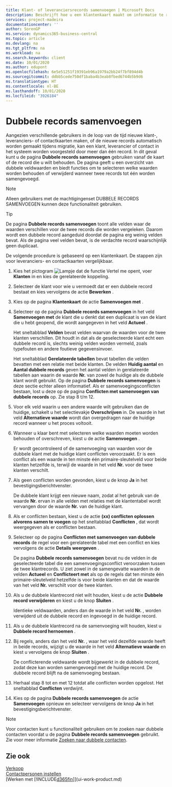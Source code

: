 ```yaml
---
title: Klant- of leveranciersrecords samenvoegen | Microsoft Docs
description: Beschrijft hoe u een klantenkaart maakt om informatie te registreren over elke nieuwe klant of cliënt aan wie u verkoopt.
services: project-madeira
documentationcenter: ''
author: SorenGP
ms.service: dynamics365-business-central
ms.topic: article
ms.devlang: na
ms.tgt_pltfrm: na
ms.workload: na
ms.search.keywords: client
ms.date: 10/01/2020
ms.author: edupont
ms.openlocfilehash: 6e5e51251f19391eb96a1979a2bb24f7bf894d4b
ms.sourcegitcommit: ddbb5cede750df1baba4b3eab8fbed6744b5b9d6
ms.translationtype: HT
ms.contentlocale: nl-BE
ms.lasthandoff: 10/01/2020
ms.locfileid: "3926184"
---
```

# <a name="merge-duplicate-records"></a>Dubbele records samenvoegen
Aangezien verschillende gebruikers in de loop van de tijd nieuwe klant-, leveranciers- of contactkaarten maken, of de nieuwe records automatisch worden gemaakt tijdens migratie, kan een klant, leverancier of contact in het systeem worden voorgesteld door meer dan één record. In dit geval kunt u de pagina **Dubbele records samenvoegen** gebruiken vanaf de kaart of de record die u wilt behouden. De pagina geeft u een overzicht van dubbele veldwaarden en biedt functies om te selecteren welke waarden worden behouden of verwijderd wanneer twee records tot één worden samengevoegd.

> [!NOTE]
> Alleen gebruikers met de machtigingenset DUBBELE RECORDS SAMENVOEGEN kunnen deze functionaliteit gebruiken.

> [!TIP]
> De pagina **Dubbele records samenvoegen** toont alle velden waar de waarden verschillen voor de twee records die worden vergeleken. Daarom wordt een dubbele record aangeduid doordat de pagina erg weinig velden bevat. Als de pagina veel velden bevat, is de verdachte record waarschijnlijk geen duplicaat.

De volgende procedure is gebaseerd op een klantenkaart. De stappen zijn voor leveranciers- en contactkaarten vergelijkbaar.

1. Kies het pictogram ![Lampje dat de functie Vertel me opent](media/ui-search/search_small.png "Vertel me wat u wilt doen"), voer **Klanten** in en kies de gerelateerde koppeling.
2. Selecteer de klant voor wie u vermoedt dat er een dubbele record bestaat en kies vervolgens de actie **Bewerken** .
3. Kies op de pagina **Klantenkaart** de actie **Samenvoegen met** .
4. Selecteer op de pagina **Dubbele records samenvoegen** in het veld **Samenvoegen met** de klant die u denkt dat een duplicaat is van de klant die u hebt geopend, die wordt aangegeven in het veld **Actueel** .

    Het sneltabblad **Velden** bevat velden waarvan de waarden voor de twee klanten verschillen. Dit houdt in dat als de geselecteerde klant echt een dubbele record is, slechts weinig velden worden vermeld, zoals typefouten en andere foutieve gegevensinvoer.

    Het sneltabblad **Gerelateerde tabellen** bevat tabellen die velden bevatten met een relatie met beide klanten. De velden **Huidig aantal** en **Aantal dubbele records** geven het aantal velden in gerelateerde tabellen aan waarin de waarde **Nr.** van zowel de huidige als de dubbele klant wordt gebruikt. Op de pagina **Dubbele records samenvoegen** is deze sectie echter alleen informatief. Als er samenvoegingsconflicten bestaan, lost u deze op de pagina **Conflicten met samenvoegen van dubbele records** op. Zie stap 8 t/m 12.   

5. Voor elk veld waarin u een andere waarde wilt gebruiken dan de huidige, schakelt u het selectievakje **Overschrijven** in. De waarde in het veld **Alternatieve waarde** wordt dan overgedragen naar de huidige record wanneer u het proces voltooit.
6. Wanneer u klaar bent met selecteren welke waarden moeten worden behouden of overschreven, kiest u de actie **Samenvoegen** .

    Er wordt gecontroleerd of de samenvoeging van waarden voor de dubbele klant met de huidige klant conflicten veroorzaakt. Er is een conflict als een waarde in ten minste één primaire-sleutelveld voor beide klanten hetzelfde is, terwijl de waarde in het veld **Nr.** voor de twee klanten verschilt.

7. Als geen conflicten worden gevonden, kiest u de knop **Ja** in het bevestigingsberichtvenster.

    De dubbele klant krijgt een nieuwe naam, zodat al het gebruik van de waarde **Nr.** ervan in alle velden met relaties met de klantentabel wordt vervangen door de waarde **Nr.** van de huidige klant.
8. Als er conflicten bestaan, kiest u de actie **(xx) conflicten oplossen alvorens samen te voegen** op het sneltabblad **Conflicten** , dat wordt weergegeven als er conflicten bestaan.
9. Selecteer op de pagina **Conflicten met samenvoegen van dubbele records** de regel voor een gerelateerde tabel met een conflict en kies vervolgens de actie **Details weergeven** .

    De pagina **Dubbele records samenvoegen** bevat nu de velden in de geselecteerde tabel die een samenvoegingsconflict veroorzaken tussen de twee klantrecords. U ziet zowel in de samengevatte waarden in de velden **Actueel** en **Conflicteert met** als op de regels dat ten minste één primaire-sleutelveld hetzelfde is voor beide klanten en dat de waarde van het veld **Nr.** verschilt voor de twee klanten.   
10. Als u de dubbele klantrecord niet wilt houden, kiest u de actie **Dubbele record verwijderen** en kiest u de knop **Sluiten** .

    Identieke veldwaarden, anders dan de waarde in het veld **Nr.** , worden verwijderd uit de dubbele record en ingevoegd in de huidige record.
11. Als u de dubbele klantrecord na de samenvoeging wilt houden, kiest u **Dubbele record hernoemen** .
12. Bij regels, anders dan het veld **Nr.** , waar het veld dezelfde waarde heeft in beide records, wijzigt u de waarde in het veld **Alternatieve waarde** en kiest u vervolgens de knop **Sluiten** .

    De conflicterende veldwaarde wordt bijgewerkt in de dubbele record, zodat deze kan worden samengevoegd met de huidige record. De dubbele record blijft na de samenvoeging bestaan.
13. Herhaal stap 8 tot en met 12 totdat alle conflicten worden opgelost. Het sneltabblad **Conflicten** verdwijnt.
14. Kies op de pagina **Dubbele records samenvoegen** de actie **Samenvoegen** opnieuw en selecteer vervolgens de knop **Ja** in het bevestigingsberichtvenster.

> [!NOTE]
> Voor contacten kunt u functionaliteit gebruiken om te zoeken naar dubbele contacten voordat u de pagina **Dubbele records samenvoegen** gebruikt. Zie voor meer informatie [Zoeken naar dubbele contacten](marketing-setup-contacts.md#searching-for-duplicate-contacts).

## <a name="see-also"></a>Zie ook
[Verkoop](sales-manage-sales.md)  
[Contactpersonen instellen](marketing-setup-contacts.md)  
[Werken met [!INCLUDE[d365fin](includes/d365fin_md.md)]](ui-work-product.md)
